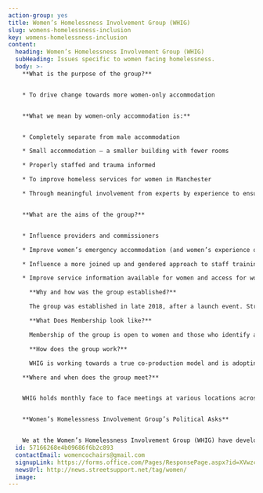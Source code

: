 ```yaml
---
action-group: yes
title: Women’s Homelessness Involvement Group (WHIG)
slug: womens-homelessness-inclusion
key: womens-homelessness-inclusion
content:
  heading: Women’s Homelessness Involvement Group (WHIG)
  subHeading: Issues specific to women facing homelessness.
  body: >-
    **What is the purpose of the group?**


    * To drive change towards more women-only accommodation


    **What we mean by women-only accommodation is:**


    * Completely separate from male accommodation

    * Small accommodation – a smaller building with fewer rooms

    * Properly staffed and trauma informed

    * To improve homeless services for women in Manchester

    * Through meaningful involvement from experts by experience to ensure women’s voices are heard, listened to and acted on by services and decision makers


    **What are the aims of the group?**


    * Influence providers and commissioners

    * Improve women’s emergency accommodation (and women’s experience of this)

    * Influence a more joined up and gendered approach to staff training and workplace practices

    * Improve service information available for women and access for women

      **Why and how was the group established?**

      The group was established in late 2018, after a launch event. Street Support and Manchester Homelessness Partnership (MHP) set-up the group, because they felt that there was a need for something for women. The launch event held last in 2018 brought together about 100 women, this was coordinated by Street Support and co-facilitated by them and Eve Holt. From this the women said that they wanted a women’s homelessness action group and this was taken forward bsy MASH and Riverside for the first few meetings. Since 2020 WHIG has been coordinated by The Pankhurst Trust (Incorporating Manchester Women's Aid).

      **What Does Membership look like?**

      Membership of the group is open to women and those who identify as women, including those with lived experience, volunteers and staff who are committed to involvement and influencing change that improves women's experiences of homeless services and accommodation. There is representation from a range of organisations. There is also a key aim of encouraging representation from the local authority. there are no restrictions on numbers. 

      **How does the group work?**

      WHIG is working towards a true co-production model and is adopting these principles in it's approach through actively encouraging representation from a range of different services and individuals with lived experience coming together to do work, make decisions and listen to each other. Like all MHP Action Groups, this group is working towards a shared purpose and the vision of the MHP to end homelessness. There are a range of different opportunities for individuals to feed into the group via monthly face to face meetings, working groups and the WHIG mailing list. 

    **Where and when does the group meet?**


    WHIG holds monthly face to face meetings at various locations across Manchester on the 4th Wednesday of the month. We want to make the group as accessible as possible so if you are working with women who would like to attend WHIG and can host a meeting, please contact us womencochairs@gmail.com


    **Women’s Homelessness Involvement Group’s Political Asks**


    We at the Women’s Homelessness Involvement Group (WHIG) have developed some [key political asks](https://mhp.org.uk/assets/uploads/political-asks_sketches-whig.pdf). These are based on what women who are experiencing homelessness and stakeholders from frontline services have told us are the gaps in provision and barriers to accessing support. Through a coproduced approach with women, we have developed solutions to address those gaps and identified what is needed to improve homelessness services for women.
  id: 57166268e4b09686f6b2c893
  contactEmail: womencochairs@gmail.com
  signupLink: https://forms.office.com/Pages/ResponsePage.aspx?id=XVwzcf1bkE61VN8N5KjjQkQ2JR41SuRLu92-3-tlPOtURDMzQjVZWEczSFdPS1M2SEZMR1RVTkpHVC4u
  newsUrl: http://news.streetsupport.net/tag/women/
  image: 
---
```

